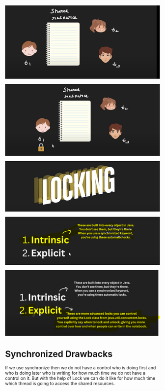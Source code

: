 
![img.png](img.png)

![img_1.png](img_1.png)

![img_2.png](img_2.png)

![img_3.png](img_3.png)

![img_4.png](img_4.png)



Synchronized Drawbacks
=========================

If we use synchronize then we do not have a control who is doing first and who is doing later who is writing for how much time
we do not have a control on it. But with the help of Lock we can do it like for how much time which thread is going to access
the shared resources.







